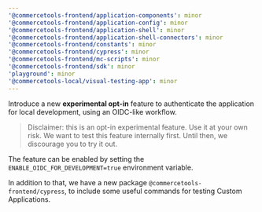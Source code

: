 ```yaml
---
'@commercetools-frontend/application-components': minor
'@commercetools-frontend/application-config': minor
'@commercetools-frontend/application-shell': minor
'@commercetools-frontend/application-shell-connectors': minor
'@commercetools-frontend/constants': minor
'@commercetools-frontend/cypress': minor
'@commercetools-frontend/mc-scripts': minor
'@commercetools-frontend/sdk': minor
'playground': minor
'@commercetools-local/visual-testing-app': minor
---
```


Introduce a new **experimental opt-in** feature to authenticate the application for local development, using an OIDC-like workflow.

> Disclaimer: this is an opt-in experimental feature. Use it at your own risk.
> We want to test this feature internally first. Until then, we discourage you to try it out.

The feature can be enabled by setting the `ENABLE_OIDC_FOR_DEVELOPMENT=true` environment variable.

In addition to that, we have a new package `@commercetools-frontend/cypress`, to include some useful commands for testing Custom Applications.
